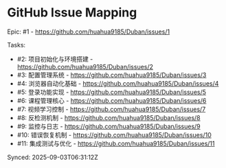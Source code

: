 # GitHub Issue Mapping

Epic: #1 - https://github.com/huahua9185/Duban/issues/1

Tasks:
- #2: 项目初始化与环境搭建 - https://github.com/huahua9185/Duban/issues/2
- #3: 配置管理系统 - https://github.com/huahua9185/Duban/issues/3
- #4: 浏览器自动化基础 - https://github.com/huahua9185/Duban/issues/4
- #5: 登录功能实现 - https://github.com/huahua9185/Duban/issues/5
- #6: 课程管理核心 - https://github.com/huahua9185/Duban/issues/6
- #7: 视频学习控制 - https://github.com/huahua9185/Duban/issues/7
- #8: 反检测机制 - https://github.com/huahua9185/Duban/issues/8
- #9: 监控与日志 - https://github.com/huahua9185/Duban/issues/9
- #10: 错误恢复机制 - https://github.com/huahua9185/Duban/issues/10
- #11: 集成测试与优化 - https://github.com/huahua9185/Duban/issues/11

Synced: 2025-09-03T06:31:12Z